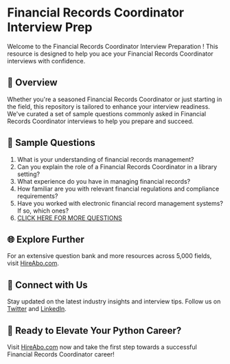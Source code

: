 # Financial Records Coordinator Interview Prep

Welcome to the Financial Records Coordinator Interview Preparation ! This resource is designed to help you ace your Financial Records Coordinator interviews with confidence.

## 🚀 Overview

Whether you're a seasoned Financial Records Coordinator or just starting in the field, this repository is tailored to enhance your interview readiness. We've curated a set of sample questions commonly asked in Financial Records Coordinator interviews to help you prepare and succeed.

## 📝 Sample Questions

1. What is your understanding of financial records management?
2. Can you explain the role of a Financial Records Coordinator in a library setting?
3. What experience do you have in managing financial records?
4. How familiar are you with relevant financial regulations and compliance requirements?
5. Have you worked with electronic financial record management systems? If so, which ones?
6. [CLICK HERE FOR MORE QUESTIONS](https://hireabo.com/job/18_3_46/Financial%20Records%20Coordinator)

## 🌐 Explore Further

For an extensive question bank and more resources across 5,000 fields, visit [HireAbo.com](https://www.hireabo.com).

## 📱 Connect with Us

Stay updated on the latest industry insights and interview tips. Follow us on [Twitter](https://twitter.com/hireabo) and [LinkedIn](https://www.linkedin.com/in/hire-abo-3609972a8/).

## 🚀 Ready to Elevate Your Python Career?

Visit [HireAbo.com](https://www.hireabo.com) now and take the first step towards a successful Financial Records Coordinator career!